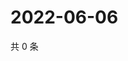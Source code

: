 # 2022-06-06

共 0 条

<!-- BEGIN WEIBO -->
<!-- 最后更新时间 Mon Jun 06 2022 00:20:30 GMT+0800 (China Standard Time) -->

<!-- END WEIBO -->
